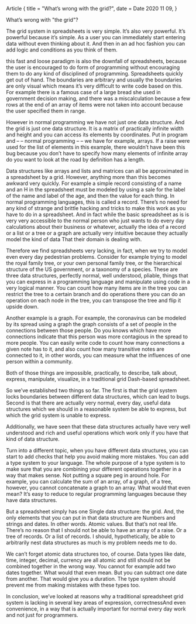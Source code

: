 Article {
 title = "What’s wrong with the grid?",
 date = Date 2020 11 09,
}


What’s wrong with "the grid"?

The grid system in spreadsheets is very simple. It’s also very powerful. It’s powerful because it’s simple. As a user you can immediately start entering data without even thinking about it. And then in an ad hoc fashion you can add logic and conditions as you think of them.

this fast and loose paradigm is also the downfall of spreadsheets, because the user is encouraged to do form of programming without encouraging them to do any kind of disciplined of programming. Spreadsheets quickly get out of hand. The boundaries are arbitrary and usually the boundaries are only visual which means it’s very difficult to write code based on this. For example there is a famous case of a large bread she used in government decision making, and there was a miscalculation because a few rows at the end of an array of items were not taken into account because the user specified them in range.

However in normal programming we have not just one data structure. And the grid is just one data structure. It is a matrix of practically infinite width and height and you can access its elements by coordinates. Put in program and – – normal programming – – we have for example, arrays. If a raise were used for the list of elements in this example, there wouldn’t have been this bug because you don’t have to specify how many elements of infinite array do you want to look at the road by definition has a length.

Data structures like arrays and lists and matrices can all be approximated in a spreadsheet by a grid. However, anything more than this becomes awkward very quickly. For example a simple record consisting of a name and an H in the spreadsheet must be modeled by using a sale for the label of the name and label of the age, and then the value for each thing. In normal programming languages, this is called a record.  There’s no need for any kind of strange and brittle hacking and tricks to make this work as you have to do in a spreadsheet. And in fact while the basic spreadsheet as is is very very accessible to the normal person who just wants to do every day calculations about their business or whatever, actually the idea of a record or a list or a tree or a graph are actually very intuitive because they actually model the kind of data That their domain is dealing with.

Therefore we find spreadsheets very lacking, in fact, when we try to model even every day pedestrian problems.  Consider for example trying to model the royal family tree, or your own personal family tree, or the hierarchical structure of the US government, or a taxonomy of a species. These are three data structures, perfectly normal, well understood, pliable, things that you can express in a programming language and manipulate using code in a very logical manner. You can count how many items are in the tree you can restrict the tree to a certain branch and do operations there you can do an operation on each node in the tree, you can transpose the tree and flip it upside down.

Another example is a graph. For example, the coronavirus can be modeled by its spread using a graph the graph consists of a set of people in the connections between those people. Do you knows which have more connections indicate that this person was more contagious in the spread to more people. You can easily write code to count how many connections a given note has to it, and also count how many transitive notes are connected to it, in other words, you can measure what the influences of one person within a community.

Both of those things are impossible, practically, to describe, talk about, express, manipulate, visualize, in a traditional grid Dash-based spreadsheet.

So we’ve established two things so far. The first is that the grid system locks boundaries between different data structures, which can lead to bugs. Second is that there are actually very normal, every day, useful data structures which we should in a reasonable system be able to express, but which the grid system is unable to express.

Additionally, we have seen that these data structures actually have very well understood and rich and useful operations which work only if you have that kind of data structure.

Turn into a different topic, when you have different data structures, you can start to add checks that help you avoid making more mistakes. You can add a type system to your language. The whole purpose of a type system is to make sure that you are combining your different operations together in a way that makes sense. Not putting a square peg in around hole. For example, you can calculate the sum of an array, of a graph, of a tree, however, you cannot concatenate a graph to an array. What would that even mean? It’s easy to reduce to regular programming languages because they have data structures.

But a spreadsheet simply has one Single data structure: the grid. And, the only elements that you can put in that data structure are Numbers and strings and dates. In other words. Atomic values. But that’s not real life. There’s no reason that I should not be able to have an array of a raise. Or a tree of records. Or a list of records. I should, hypothetically, be able to arbitrarily nest data structures as much is my problem needs me to do.

We can’t forget atomic data structures too, of course. Data types like date, time, integer, decimal, currency are all atomic and still should not be combined together in the wrong way. You cannot for example add two dates together. What would that even mean. But you can subtract one date from another. That would give you a duration. The type system should prevent me from making mistakes with these types too.

In conclusion, we’ve looked at reasons why a traditional spreadsheet grid system is lacking in several key areas of expression, correctnessAnd even convenience, in a way that is actually important for normal every day work and not just for programmers.
